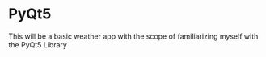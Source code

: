 # PyQt5
This will be a basic weather app with the scope of familiarizing myself with the PyQt5 Library
